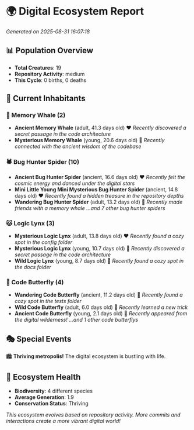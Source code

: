 # 🌍 Digital Ecosystem Report
*Generated on 2025-08-31 16:07:18*

## 📊 Population Overview
- **Total Creatures**: 19
- **Repository Activity**: medium
- **This Cycle**: 0 births, 0 deaths

## 👥 Current Inhabitants

### 🐋 Memory Whale (2)
- **Ancient Memory Whale** (adult, 41.3 days old) ❤️
  *Recently discovered a secret passage in the code architecture*
- **Mysterious Memory Whale** (young, 20.6 days old) 💚
  *Recently connected with the ancient wisdom of the codebase*

### 🕷️ Bug Hunter Spider (10)
- **Ancient Bug Hunter Spider** (ancient, 16.6 days old) ❤️
  *Recently felt the cosmic energy and danced under the digital stars*
- **Mini Little Young Mini Mysterious Bug Hunter Spider** (ancient, 14.8 days old) ❤️
  *Recently found a hidden treasure in the repository depths*
- **Wandering Bug Hunter Spider** (adult, 13.2 days old) 💛
  *Recently made friends with a memory whale*
  *...and 7 other bug hunter spiders*

### 🐱 Logic Lynx (3)
- **Mysterious Logic Lynx** (adult, 13.8 days old) ❤️
  *Recently found a cozy spot in the config folder*
- **Mysterious Logic Lynx** (young, 10.7 days old) 💚
  *Recently discovered a secret passage in the code architecture*
- **Wild Logic Lynx** (young, 8.7 days old) 💚
  *Recently found a cozy spot in the docs folder*

### 🦋 Code Butterfly (4)
- **Wandering Code Butterfly** (ancient, 11.2 days old) 💛
  *Recently found a cozy spot in the tests folder*
- **Wild Code Butterfly** (adult, 6.0 days old) 💛
  *Recently learned a new trick*
- **Ancient Code Butterfly** (young, 2.1 days old) 💚
  *Recently appeared from the digital wilderness!*
  *...and 1 other code butterflys*

## 🎭 Special Events

🏙️ **Thriving metropolis!** The digital ecosystem is bustling with life.

## 🔬 Ecosystem Health
- **Biodiversity**: 4 different species
- **Average Generation**: 1.9
- **Conservation Status**: Thriving

*This ecosystem evolves based on repository activity. More commits and interactions create a more vibrant digital world!*